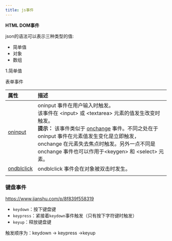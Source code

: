 ```yaml
---
title: js事件
---
```


**HTML DOM事件**

json的语法可以表示三种类型的值:

- 简单值
- 对象
- 数组

<!-- more -->

1.简单值

表单事件

| 属性                                                         | 描述                                                         |
| :----------------------------------------------------------- | :----------------------------------------------------------- |
| [oninput](https://www.runoob.com/jsref/event-oninput.html)   | oninput 事件在用户输入时触发。<br />该事件在 \<input> 或 \<textarea> 元素的值发生改变时触发。<br />**提示：** 该事件类似于 [onchange](https://www.runoob.com/jsref/event-onchange.html) 事件。不同之处在于 oninput 事件在元素值发生变化是立即触发， onchange 在元素失去焦点时触发。另外一点不同是 onchange 事件也可以作用于\<keygen> 和 \<select> 元素。 |
| [ondblclick](https://www.runoob.com/jsref/event-ondblclick.html) | ondblclick 事件会在对象被双击时发生。                        |
|                                                              |                                                              |



### 键盘事件

https://www.jianshu.com/p/8f839f558319

- `keydown`：按下键盘键
- `keypress`：紧接着`keydown`事件触发（只有按下字符键时触发）
- `keyup`：释放键盘键

触发顺序为：keydown -> keypress ->keyup
